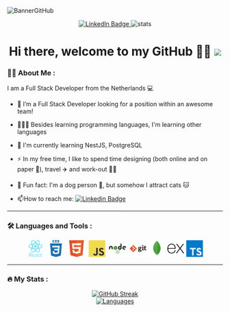 ![BannerGitHub](https://github.com/elisejonkers/elisejonkers/assets/147731644/c32fc628-f9ca-4f26-bb29-dbd6e6f55567)


<div id="badges" align="center">
   <a href="https://www.linkedin.com/in/elise-jonkers-full-stack-developer/">
    <img src="https://img.shields.io/badge/LinkedIn-blue?style=for-the-badge&logo=linkedin&logoColor=white" alt="LinkedIn Badge" height="30"/>
  </a>
  <img src="https://komarev.com/ghpvc/?username=elisejonkers&style=flat-square&color=blue" alt="stats" height="30"/>
  <h1>
  Hi there, welcome to my GitHub 🌱🌳
  <img src="https://media.giphy.com/media/hvRJCLFzcasrR4ia7z/giphy.gif" width="30px"/>
</h1>
</div>


### :woman_technologist: About Me : 
I am a Full Stack Developer from the Netherlands 💻
- :rocket: I’m a Full Stack Developer looking for a position within an awesome team! 

- 🧑‍🤝‍🧑 Besides learning programming languages, I'm learning other languages

- 🌱 I'm currently learning NestJS, PostgreSQL

- :zap: In my free time, I like to spend time designing (both online and on paper 📝), travel ✈️ and work-out 🏃‍♀️

- 👀 Fun fact: I'm a dog person 🐶, but somehow I attract cats 🐱

- :mailbox:How to reach me: [![Linkedin Badge](https://img.shields.io/badge/LinkedIn-blue?style=for-the-badge&logo=linkedin&logoColor=white)](https://www.linkedin.com/in/elise-jonkers-full-stack-developer/)
- ---

### :hammer_and_wrench: Languages and Tools :
<div align="center">
  <img src="https://github.com/devicons/devicon/blob/master/icons/react/react-original-wordmark.svg" title="React" alt="React" width="40" height="40"/>&nbsp;
  <img src="https://github.com/devicons/devicon/blob/master/icons/css3/css3-plain-wordmark.svg"  title="CSS3" alt="CSS" width="40" height="40"/>&nbsp;
  <img src="https://github.com/devicons/devicon/blob/master/icons/html5/html5-original.svg" title="HTML5" alt="HTML" width="40" height="40"/>&nbsp;
  <img src="https://github.com/devicons/devicon/blob/master/icons/javascript/javascript-original.svg" title="JavaScript" alt="JavaScript" width="40" height="40"/>&nbsp;
  <img src="https://github.com/devicons/devicon/blob/master/icons/nodejs/nodejs-original-wordmark.svg" title="NodeJS" alt="NodeJS" width="40" height="40"/>&nbsp;
  <img src="https://github.com/devicons/devicon/blob/master/icons/git/git-original-wordmark.svg" title="Git" **alt="Git" width="40" height="40"/>
  <img src="https://github.com/devicons/devicon/blob/master/icons/mongodb/mongodb-original.svg" title="MongoDB" **alt="MongoDB" width="40" height="40"/>
  <img src="https://github.com/devicons/devicon/blob/master/icons/express/express-original.svg" title="Express" **alt="Express" width="40" height="40"/>
  <img src="https://github.com/devicons/devicon/blob/master/icons/typescript/typescript-original.svg" title="TypeScript" **alt="TypeScript" width="40" height="40"/>
</div>

---

### :fire: My Stats :
<div align="center"> 
<a href="https://git.io/streak-stats"><img src="http://github-readme-streak-stats.herokuapp.com?user=elisejonkers" alt="GitHub Streak" /></a>
</div>

<div align="center">
  <a href="https://github.com/anuraghazra/github-readme-stats"><img src="https://github-readme-stats.vercel.app/api/top-langs/?username=elisejonkers&layout=compact&theme=vision-friendly-dark" alt="Languages" /></a>
</div>


